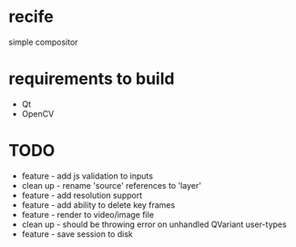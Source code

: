 recife
======

simple compositor

requirements to build
======
* Qt
* OpenCV

TODO
======
* feature - add js validation to inputs
* clean up - rename 'source' references to 'layer'
* feature - add resolution support
* feature - add ability to delete key frames
* feature - render to video/image file
* clean up - should be throwing error on unhandled QVariant user-types
* feature - save session to disk

